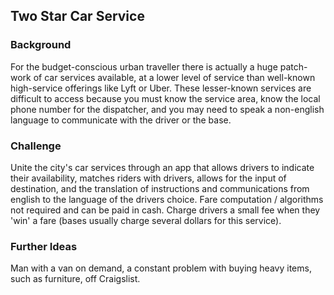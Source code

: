 Two Star Car Service
--------------------

### Background

For the budget-conscious urban traveller there is actually a huge patch-work of car services available, at a lower level of service than well-known high-service offerings like Lyft or Uber.  These lesser-known services are difficult to access because you must know the service area, know the local phone number for the dispatcher, and you may need to speak a non-english language to communicate with the driver or the base.

### Challenge

Unite the city's car services through an app that allows drivers to indicate their availability, matches riders with drivers, allows for the input of destination, and the translation of instructions and communications from english to the language of the drivers choice.  Fare computation / algorithms not required and can be paid in cash. Charge drivers a small fee when they 'win' a fare (bases usually charge several dollars for this service).

### Further Ideas

Man with a van on demand, a constant problem with buying heavy items, such as furniture, off Craigslist.
